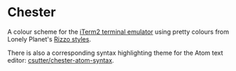# Chester

A colour scheme for the [iTerm2 terminal emulator](http://iterm2.com/) using pretty colours from Lonely Planet's [Rizzo styles](https://github.com/lonelyplanet/rizzo).

There is also a corresponding syntax highlighting theme for the Atom text editor: [csutter/chester-atom-syntax](https://github.com/csutter/chester-atom-syntax).
